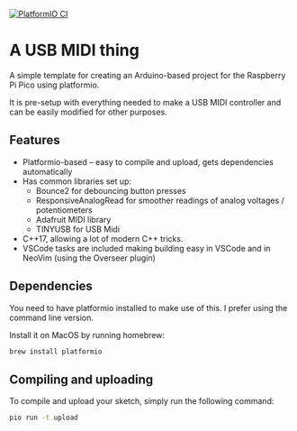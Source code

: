 [![PlatformIO CI](https://github.com/madskjeldgaard/raspberry-pi-pico-usbmidi-platformio-template/actions/workflows/build.yml/badge.svg)](https://github.com/madskjeldgaard/raspberry-pi-pico-usbmidi-platformio-template/actions/workflows/build.yml)

# A USB MIDI thing

A simple template for creating an Arduino-based project for the Raspberry Pi Pico using platformio.

It is pre-setup with everything needed to make a USB MIDI controller and can be easily modified for other purposes.

## Features

- Platformio-based – easy to compile and upload, gets dependencies automatically
- Has common libraries set up:
  - Bounce2 for debouncing button presses
  - ResponsiveAnalogRead for smoother readings of analog voltages / potentiometers
  - Adafruit MIDI library
  - TINYUSB for USB Midi
- C++17, allowing a lot of modern C++ tricks.
- VSCode tasks are included making building easy in VSCode and in NeoVim (using the Overseer plugin)

## Dependencies

You need to have platformio installed to make use of this. I prefer using the command line version.

Install it on MacOS by running homebrew:

```bash
brew install platformio
```

## Compiling and uploading

To compile and upload your sketch, simply run the following command:

```bash
pio run -t upload
```
